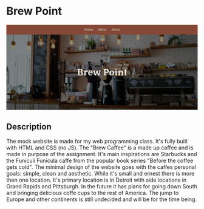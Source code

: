 # Brew  Point

![Home page snapshot](./github-snapshot.png)

## Description
The mock website is made for my web programming class. It's fully built with HTML and CSS (no JS). The "Brew Caffee" is a made up caffee and is made in purpose of the assignment. It's main inspirations are Starbucks and the Funiculi Funicula caffe from the popular book series "Before the coffee gets cold".
The minimal design of the website goes with the caffes personal goals: simple, clean and aesthetic. While it's small and ernest there is more then one location. It's primary location is in Detroit with side locations in Grand Rapids and Pittsburgh. In the future it has plans for going down South and bringing delicious coffe cups to the rest of America. The jump to Europe and other continents is still undecided and will be for the time being.